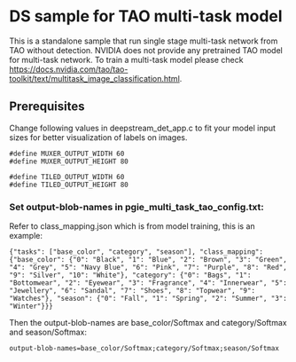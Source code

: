 # DS sample for TAO multi-task model

This is a standalone sample that run single stage multi-task network from TAO without detection.
NVIDIA does not provide any pretrained TAO model for multi-task network.
To train a multi-task model please check https://docs.nvidia.com/tao/tao-toolkit/text/multitask_image_classification.html.

## Prerequisites

Change following values in deepstream_det_app.c to fit your model input sizes for better visualization of labels on images.

```
#define MUXER_OUTPUT_WIDTH 60
#define MUXER_OUTPUT_HEIGHT 80

#define TILED_OUTPUT_WIDTH 60
#define TILED_OUTPUT_HEIGHT 80
```

### Set output-blob-names in pgie_multi_task_tao_config.txt:

Refer to class_mapping.json which is from model training, this is an example:

```
{"tasks": ["base_color", "category", "season"], "class_mapping": {"base_color": {"0": "Black", "1": "Blue", "2": "Brown", "3": "Green", "4": "Grey", "5": "Navy Blue", "6": "Pink", "7": "Purple", "8": "Red", "9": "Silver", "10": "White"}, "category": {"0": "Bags", "1": "Bottomwear", "2": "Eyewear", "3": "Fragrance", "4": "Innerwear", "5": "Jewellery", "6": "Sandal", "7": "Shoes", "8": "Topwear", "9": "Watches"}, "season": {"0": "Fall", "1": "Spring", "2": "Summer", "3": "Winter"}}}

```

Then the output-blob-names are base_color/Softmax and category/Softmax and season/Softmax:

```
output-blob-names=base_color/Softmax;category/Softmax;season/Softmax
```
